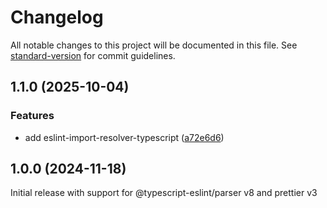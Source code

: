 # Changelog

All notable changes to this project will be documented in this file. See [standard-version](https://github.com/conventional-changelog/standard-version) for commit guidelines.

## 1.1.0 (2025-10-04)

### Features

* add eslint-import-resolver-typescript ([a72e6d6](https://github.com/rtorrente/eslint-config-modern-airbnb-ts-prettier/commit/a72e6d6242a14cb441998038cd2f2b9361450dbb))

## 1.0.0 (2024-11-18)

Initial release with support for @typescript-eslint/parser v8 and prettier v3